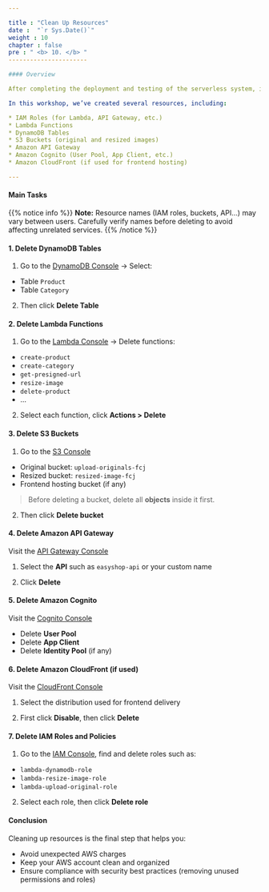 ```yaml
---

title : "Clean Up Resources"
date :  "`r Sys.Date()`"
weight : 10
chapter : false
pre : " <b> 10. </b> "
----------------------

#### Overview

After completing the deployment and testing of the serverless system, it’s recommended to **clean up all AWS resources** to avoid incurring unnecessary costs.

In this workshop, we’ve created several resources, including:

* IAM Roles (for Lambda, API Gateway, etc.)
* Lambda Functions
* DynamoDB Tables
* S3 Buckets (original and resized images)
* Amazon API Gateway
* Amazon Cognito (User Pool, App Client, etc.)
* Amazon CloudFront (if used for frontend hosting)

---
```


#### Main Tasks

{{% notice info %}}
**Note:** Resource names (IAM roles, buckets, API...) may vary between users. Carefully verify names before deleting to avoid affecting unrelated services.
{{% /notice %}}

#### 1. Delete DynamoDB Tables

1. Go to the [DynamoDB Console](https://console.aws.amazon.com/dynamodb/home) → Select:

* Table `Product`
* Table `Category`

2. Then click **Delete Table**

#### 2. Delete Lambda Functions

1. Go to the [Lambda Console](https://console.aws.amazon.com/lambda/home) → Delete functions:

* `create-product`
* `create-category`
* `get-presigned-url`
* `resize-image`
* `delete-product`
* ...

2. Select each function, click **Actions > Delete**

#### 3. Delete S3 Buckets

1. Go to the [S3 Console](https://s3.console.aws.amazon.com/s3/home)

* Original bucket: `upload-originals-fcj`
* Resized bucket: `resized-image-fcj`
* Frontend hosting bucket (if any)

> Before deleting a bucket, delete all **objects** inside it first.

2. Then click **Delete bucket**

#### 4. Delete Amazon API Gateway

Visit the [API Gateway Console](https://console.aws.amazon.com/apigateway/home)

1. Select the **API** such as `easyshop-api` or your custom name

2. Click **Delete**

#### 5. Delete Amazon Cognito

Visit the [Cognito Console](https://console.aws.amazon.com/cognito/users/)

* Delete **User Pool**
* Delete **App Client**
* Delete **Identity Pool** (if any)

#### 6. Delete Amazon CloudFront (if used)

Visit the [CloudFront Console](https://console.aws.amazon.com/cloudfront/v3/home)

1. Select the distribution used for frontend delivery

2. First click **Disable**, then click **Delete**

#### 7. Delete IAM Roles and Policies

1. Go to the [IAM Console](https://console.aws.amazon.com/iam/home#/roles), find and delete roles such as:

* `lambda-dynamodb-role`
* `lambda-resize-image-role`
* `lambda-upload-original-role`

2. Select each role, then click **Delete role**

#### Conclusion

Cleaning up resources is the final step that helps you:

* Avoid unexpected AWS charges
* Keep your AWS account clean and organized
* Ensure compliance with security best practices (removing unused permissions and roles)
